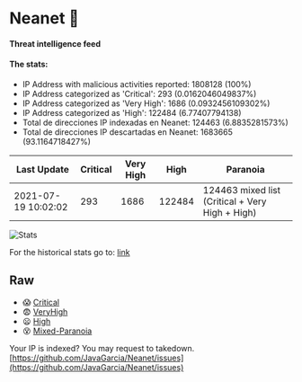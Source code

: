 # Neanet :hocho:
#### Threat intelligence feed
#### The stats:

- IP Address with malicious activities reported: 1808128 (100%)
- IP Address categorized as 'Critical':  293 (0.0162046049837%)
- IP Address categorized as 'Very High':  1686 (0.0932456109302%)
- IP Address categorized as 'High':  122484 (6.77407794138)
- Total de direcciones IP indexadas en Neanet:  124463 (6.8835281573%)
- Total de direcciones IP descartadas en Neanet:  1683665 (93.1164718427%)

| Last Update | Critical | Very High | High | Paranoia |
| --- | --- | --- | --- | --- |
| 2021-07-19 10:02:02 | 293 | 1686 | 122484 | 124463 mixed list (Critical + Very High + High)|

![Stats](https://docs.google.com/spreadsheets/d/e/2PACX-1vSnaNMIXVabIpDJjufMlzH7poXnshF3mgd8Is1g9ytUEzVsP5my4Trn8f-xkoLLQ38xpL3HtmUexLo6/pubchart?oid=501124687&format=image)

For the historical stats go to: [link](/stats.csv)
## Raw
- :scream: [Critical](https://raw.githubusercontent.com/JavaGarcia/Neanet/master/blacklists/neanet_critical.txt)
- :fearful: [VeryHigh](https://raw.githubusercontent.com/JavaGarcia/Neanet/master/blacklists/neanet_veryHigh.txtt)
- :frowning: [High](https://raw.githubusercontent.com/JavaGarcia/Neanet/master/blacklists/neanet_high.txt)
- :dizzy_face: [Mixed-Paranoia](https://raw.githubusercontent.com/JavaGarcia/Neanet/master/blacklists/neanet_all.txt)


Your IP is indexed? You may request to takedown. [https://github.com/JavaGarcia/Neanet/issues](https://github.com/JavaGarcia/Neanet/issues)
















































































































































































































































































































































































































































































































































































































































































































































































































































































































































































































































































































































































































































































































































































































































































































































































































































































































































































































































































































































































































































































































































































































































































































































































































































































































































































































































































































































































































































































































































































































































































































































































































































































































































































































































































































































































































































































































































































































































































































































































































































































































































































































































































































































































































































































































































































































































































































































































































































































































































































































































































































































































































































































































































































































































































































































































































































































































































































































































































































































































































































































































































































































































































































































































































































































































































































































































































































































































































































































































































































































































































































































































































































































































































































































































































































































































































































































































































































































































































